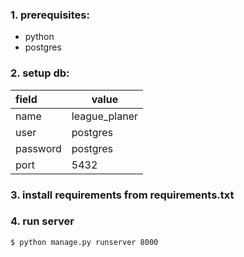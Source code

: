### 1. prerequisites:
* python
* postgres

### 2. setup db:

| **field** | **value**     |
|:----------|---------------|
| name      | league_planer |
| user      | postgres      |
| password  | postgres      |
| port      | 5432          |

### 3. install requirements from requirements.txt

### 4. run server
    $ python manage.py runserver 8000
